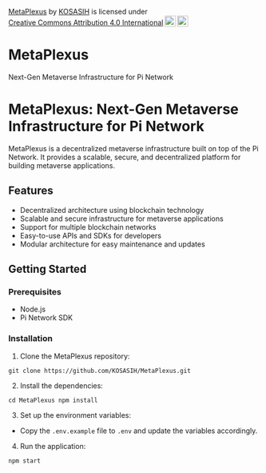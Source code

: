 <p xmlns:cc="http://creativecommons.org/ns#" xmlns:dct="http://purl.org/dc/terms/"><a property="dct:title" rel="cc:attributionURL" href="https://github.com/KOSASIH/MetaPlexus">MetaPlexus</a> by <a rel="cc:attributionURL dct:creator" property="cc:attributionName" href="https://github.com/KOSASIH/">KOSASIH</a> is licensed under <a href="https://creativecommons.org/licenses/by/4.0/?ref=chooser-v1" target="_blank" rel="license noopener noreferrer" style="display:inline-block;">Creative Commons Attribution 4.0 International<img style="height:22px!important;margin-left:3px;vertical-align:text-bottom;" src="https://mirrors.creativecommons.org/presskit/icons/cc.svg?ref=chooser-v1" alt=""><img style="height:22px!important;margin-left:3px;vertical-align:text-bottom;" src="https://mirrors.creativecommons.org/presskit/icons/by.svg?ref=chooser-v1" alt=""></a></p>

# MetaPlexus
Next-Gen Metaverse Infrastructure for Pi Network

MetaPlexus: Next-Gen Metaverse Infrastructure for Pi Network
================================================================

MetaPlexus is a decentralized metaverse infrastructure built on top of the Pi Network. It provides a scalable, secure, and decentralized platform for building metaverse applications.

Features
--------

* Decentralized architecture using blockchain technology
* Scalable and secure infrastructure for metaverse applications
* Support for multiple blockchain networks
* Easy-to-use APIs and SDKs for developers
* Modular architecture for easy maintenance and updates

Getting Started
---------------

### Prerequisites

- Node.js 
- Pi Network SDK

### Installation

1. Clone the MetaPlexus repository:

`git clone https://github.com/KOSASIH/MetaPlexus.git`


2. Install the dependencies:

`cd MetaPlexus npm install`


3. Set up the environment variables:

- Copy the `.env.example` file to `.env` and update the variables accordingly.

4. Run the application:

`npm start`
